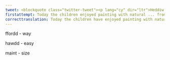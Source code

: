 ```yaml
---
tweet: <blockquote class="twitter-tweet"><p lang="cy" dir="ltr">Heddiw mae&#39;r plant wedi joio paentio gyda defnydd naturiol o&#39;r ardd. Mae&#39;r gweithgaredd yma yn ffordd hwyl ac yn haws I ddefnyddio defnydd naturiol fel prennau, dail, a blodau pob siap, lliw a maint.<br><br>Today the… <a href="https://t.co/NCDt4g3bNC">https://t.co/NCDt4g3bNC</a></p>&mdash; Meithrinfa Y Pelican (@Y_Pelican) <a href="https://twitter.com/Y_Pelican/status/1280075297115660288?ref_src=twsrc%5Etfw">July 6, 2020</a></blockquote> <script async src="https://platform.twitter.com/widgets.js" charset="utf-8"></script>
firstattempt: Today the children enjoyed painting with natural ... from the garden. This activity ... fun ... and using natural ... like ..., ... and flowers ..., colours and ...
correcttranslation: Today the children have enjoyed painting with natural resources from the garden. This activity is a fun and easy way to use natural resources such as sticks, leaves, flowers of all shapes, colours and sizes.
---
```


ffordd - way

hawdd - easy

maint - size